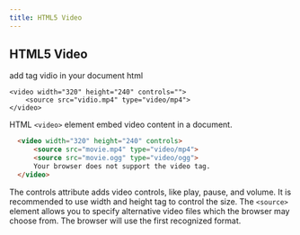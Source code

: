 ```yaml
---
title: HTML5 Video
---
```

## HTML5 Video
 
 add tag vidio in your document html
 
 <!DOCTYPE html>
<html>
<body>

	<video width="320" height="240" controls="">
		<source src="vidio.mp4" type="video/mp4">
	</video>


</body>
</html>

HTML `<video>` element embed video content in a document.
  
```html
  <video width="320" height="240" controls>
      <source src="movie.mp4" type="video/mp4">
      <source src="movie.ogg" type="video/ogg">
      Your browser does not support the video tag.
  </video>
```
The controls attribute adds video controls, like play, pause, and volume.
It is recommended to use width and height tag to control the size.
The `<source>` element allows you to specify alternative video files which the browser may choose from. The browser will use the first recognized format.

